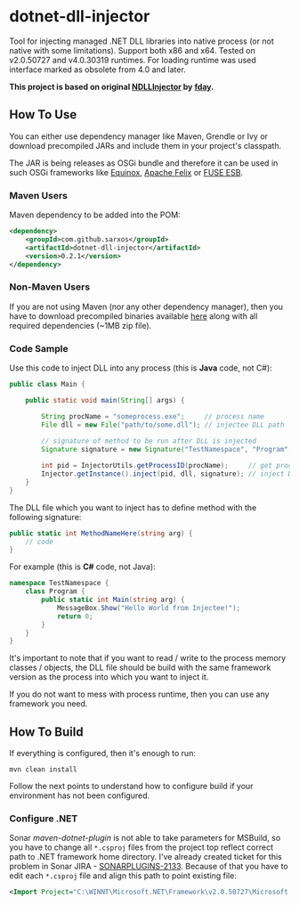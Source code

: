 dotnet-dll-injector
============

Tool for injecting managed .NET DLL libraries into native process (or not native with some limitations). 
Support both x86 and x64. Tested on v2.0.50727 and v4.0.30319 runtimes. For loading runtime was 
used interface marked as obsolete from 4.0 and later.

**This project is based on original [NDLLInjector](https://github.com/fday/NDllInjector) by [fday](https://github.com/fday).** 

## How To Use

You can either use dependency manager like Maven, Grendle or Ivy or download precompiled JARs and 
include them in your project's classpath.

The JAR is being releases as OSGi bundle and therefore it can be used in such OSGi
frameworks like [Equinox](http://www.eclipse.org/equinox/), 
[Apache Felix](http://felix.apache.org/site/index.html) or 
[FUSE ESB](http://fusesource.com/products/enterprise-servicemix/). 

### Maven Users

Maven dependency to be added into the POM:

```xml
<dependency>
	<groupId>com.github.sarxos</groupId>
	<artifactId>dotnet-dll-injector</artifactId>
	<version>0.2.1</version>
</dependency>
```

### Non-Maven Users

If you are not using Maven (nor any other dependency manager), then you have to download precompiled
binaries available [here](http://repo.sarxos.pl/maven2/com/github/sarxos/dotnet-dll-injector/0.1/dotnet-dll-injector-0.1-dist.zip) 
along with all required dependencies (~1MB zip file).

### Code Sample

Use this code to inject DLL into any process (this is **Java** code, not C#):

```java
public class Main {

	public static void main(String[] args) {

		String procName = "someprocess.exe";     // process name
		File dll = new File("path/to/some.dll"); // injectee DLL path
		
		// signature of method to be run after DLL is injected
		Signature signature = new Signature("TestNamespace", "Program", "Main"); 

		int pid = InjectorUtils.getProcessID(procName);     // get process ID
		Injector.getInstance().inject(pid, dll, signature); // inject DLL into process
	}
}
```

The DLL file which you want to inject has to define method with the following signature:

```cs
public static int MethodNameHere(string arg) {
	// code
}
```

For example (this is **C#** code, not Java):

```cs
namespace TestNamespace {
    class Program {
        public static int Main(string arg) {
            MessageBox.Show("Hello World from Injectee!");
            return 0;
        }
    }
}
```

It's important to note that if you want to read / write to the process memory classes / objects, 
the DLL file should be build with the same framework version as the process into which you want
to inject it.

If you do not want to mess with process runtime, then you can use any framework you need.


## How To Build

If everything is configured, then it's enough to run:

```
mvn clean install
```

Follow the next points to understand how to configure build if your environment has not been configured.


### Configure .NET

Sonar _maven-dotnet-plugin_ is not able to take parameters for MSBuild, so you have to change all ```*.csproj```
files from the project top reflect correct path to .NET framework home directory. I've already created ticket 
for this problem in Sonar JIRA - [SONARPLUGINS-2133](http://jira.codehaus.org/browse/SONARPLUGINS-2133). 
Because of that you have to edit each ```*.csproj``` file and align this path to point existing file:

```xml
<Import Project="C:\WINNT\Microsoft.NET\Framework\v2.0.50727\Microsoft.CSharp.targets" />
```
